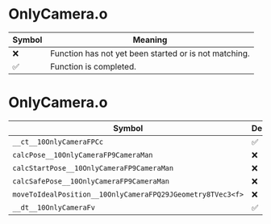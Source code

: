 # OnlyCamera.o
| Symbol | Meaning 
| ------------- | ------------- 
| :x: | Function has not yet been started or is not matching. 
| :white_check_mark: | Function is completed. 


# OnlyCamera.o
| Symbol | Decompiled? |
| ------------- | ------------- |
| `__ct__10OnlyCameraFPCc` | :white_check_mark: |
| `calcPose__10OnlyCameraFP9CameraMan` | :x: |
| `calcStartPose__10OnlyCameraFP9CameraMan` | :x: |
| `calcSafePose__10OnlyCameraFP9CameraMan` | :x: |
| `moveToIdealPosition__10OnlyCameraFPQ29JGeometry8TVec3<f>` | :x: |
| `__dt__10OnlyCameraFv` | :white_check_mark: |
